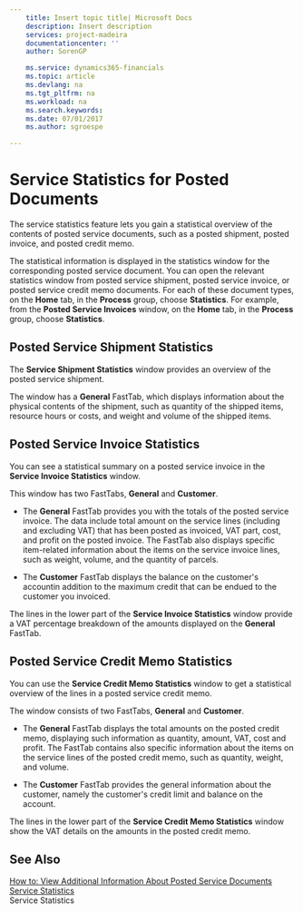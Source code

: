 ```yaml
---
    title: Insert topic title| Microsoft Docs
    description: Insert description
    services: project-madeira
    documentationcenter: ''
    author: SorenGP

    ms.service: dynamics365-financials
    ms.topic: article
    ms.devlang: na
    ms.tgt_pltfrm: na
    ms.workload: na
    ms.search.keywords:
    ms.date: 07/01/2017
    ms.author: sgroespe

---
```

# Service Statistics for Posted Documents
The service statistics feature lets you gain a statistical overview of the contents of posted service documents, such as a posted shipment, posted invoice, and posted credit memo.  
  
 The statistical information is displayed in the statistics window for the corresponding posted service document. You can open the relevant statistics window from posted service shipment, posted service invoice, or posted service credit memo documents. For each of these document types, on the **Home** tab, in the **Process** group, choose **Statistics**. For example, from the **Posted Service Invoices** window, on the **Home** tab, in the **Process** group, choose **Statistics**.  
  
## Posted Service Shipment Statistics  
 The **Service Shipment Statistics** window provides an overview of the posted service shipment.  
  
 The window has a **General** FastTab, which displays information about the physical contents of the shipment, such as quantity of the shipped items, resource hours or costs, and weight and volume of the shipped items.  
  
## Posted Service Invoice Statistics  
 You can see a statistical summary on a posted service invoice in the **Service Invoice Statistics** window.  
  
 This window has two FastTabs, **General** and **Customer**.  
  
-   The **General** FastTab provides you with the totals of the posted service invoice. The data include total amount on the service lines (including and excluding VAT) that has been posted as invoiced, VAT part, cost, and profit on the posted invoice. The FastTab also displays specific item-related information about the items on the service invoice lines, such as weight, volume, and the quantity of parcels.  
  
-   The **Customer** FastTab displays the balance on the customer's accountin addition to the maximum credit that can be endued to the customer you invoiced.  
  
 The lines in the lower part of the **Service Invoice Statistics** window provide a VAT percentage breakdown of the amounts displayed on the **General** FastTab.  
  
## Posted Service Credit Memo Statistics  
 You can use the **Service Credit Memo Statistics** window to get a statistical overview of the lines in a posted service credit memo.  
  
 The window consists of two FastTabs, **General** and **Customer**.  
  
-   The **General** FastTab displays the total amounts on the posted credit memo, displaying such information as quantity, amount, VAT, cost and profit. The FastTab contains also specific information about the items on the service lines of the posted credit memo, such as quantity, weight, and volume.  
  
-   The **Customer** FastTab provides the general information about the customer, namely the customer's credit limit and balance on the account.  
  
 The lines in the lower part of the **Service Credit Memo Statistics** window show the VAT details on the amounts in the posted credit memo.  
  
## See Also  
 [How to: View Additional Information About Posted Service Documents](../how-to-view-additional-information-about-posted-service-documents.md)   
 [Service Statistics](../service-statistics.md)   
 Service Statistics